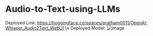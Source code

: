 # Audio-to-Text-using-LLMs
Deployed Link: https://huggingface.co/spaces/pratham0011/OpenAI-Whisper_Audio2Text_WebUI
\n Deployed Model: ![image](https://github.com/PrathamKumar125/Audio-to-Text-using-LLMs/assets/115283906/fed43847-8e1c-4b2b-b13a-afcf1afbcabb)

